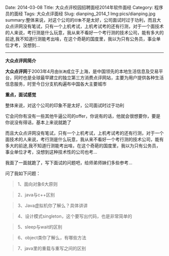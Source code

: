 Date: 2014-03-08
Title: 大众点评校园招聘面经2014年软件面经
Category: 程序员的面经
Tags: 大众点评面经
Slug: dianping_2014_1
Img:pics/dianping.jpg
summary:整体来说，对这个公司的`印象`不是太好，公司面试时过于功利，而且大众点评网没有笔试，只有一个上机考试，上机考试考的还有行测，对于一个面技术的人来说，考行测是什么玩意，我从来不看好一个考行测的技术公司，能有多大的前途,我不知道行测能考出啥，在这个奇葩的国度里，我以为只有公务员，事业单位才考，没想到...

----------

**大众点评网简介**

**大众点评网**于2003年4月由`张涛`成立于上海，是中国领先的本地生活信息及交易平台，同时也是全球最早建立的独立第三方消费点评网站，主要为用户提供各种生活信息服务，时至今日分支机构遍布中国各大主要城市

**重点，面试感觉**

整体来说，对这个公司的印象不是太好，公司面试时过于功利

它会问你有没有一些其他牛逼公司的offer，你说有的话，他就会很想要你，要是你说没有得话，基本上来说就跪了

而且大众点评网没有笔试，只有一个上机考试，上机考试考的还有行测，对于一个面技术的人来说，考行测是什么玩意，我从来不看好一个考行测的技术公司，能有多大的前途,我不知道行测能考出啥，在这个奇葩的国度里，我以为只有公务员，事业单位才考，没想到这种技术性的公司也考...

我面了一面就跪了，写下面试的问题吧，给师弟师妹们多些参考...

问了我如下问题：

>1、面向对象6大原则

>2、java与c++区别

>3、Java虚拟机你了解么？具体讲讲

>4、设计模式singleton，这个要写出代码，也是非常简单的

>5、sleep与wait的区别

>6、object类你了解么，有哪些方法

>7、java里的重载与重写之间的区别

